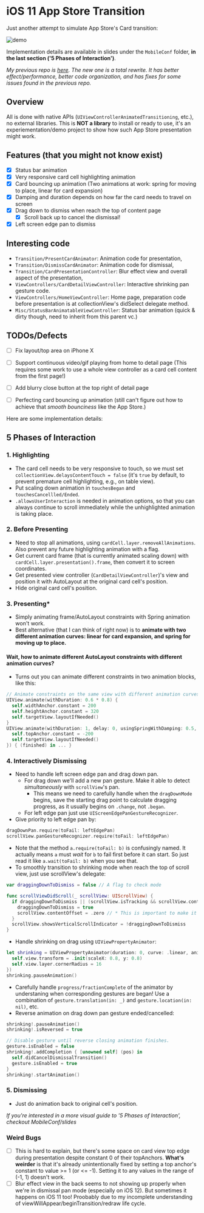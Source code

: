 # iOS 11 App Store Transition

Just another attempt to simulate App Store's Card transition:

![demo](https://raw.githubusercontent.com/aunnnn/AppStoreiOS11InteractiveTransition/master/appstoreios11demo.gif)

Implementation details are available in slides under the `MobileConf` folder, **in the last section ('5 Phases of Interaction')**.

*My previous repo is [here](https://github.com/aunnnn/AppStoreiOS11InteractiveTransition_old). The new one is a total rewrite. It has better effect/performance, better code organization, and has fixes for some issues found in the previous repo.*

## Overview
All is done with native APIs (`UIViewControllerAnimatedTransitioning`, etc.), no external libraries. This is **NOT a library** to install or ready to use, it's an experiementation/demo project to show how such App Store presentation might work.

## Features (that you might not know exist)
- [x] Status bar animation
- [x] Very responsive card cell highlighting animation
- [x] Card bouncing up animation (Two animations at work: spring for moving to place, linear for card expansion)
- [x] Damping and duration depends on how far the card needs to travel on screen
- [x] Drag down to dismiss when reach the top of content page
  - [x] Scroll back up to cancel the dismissal!
- [x] Left screen edge pan to dismiss

## Interesting code
- `Transition/PresentCardAnimator`: Animation code for presentation,
- `Transition/DismissCardAnimator`: Animation code for dismissal,
- `Transition/CardPresentationController`: Blur effect view and overall aspect of the presentation,
- `ViewControllers/CardDetailViewController`: Interactive shrinking pan gesture code.
- `ViewControllers/HomeViewController`: Home page, preparation code before presentation is at collectionView's didSelect delegate method.
- `Misc/StatusBarAnimatableViewController`: Status bar animation (quick & dirty though, need to inherit from this parent vc.)

## TODOs/Defects
- [ ] Fix layout/top area on iPhone X
- [ ] Support continuous video/gif playing from home to detail page (This requires some work to use a whole view controller as a card cell content from the first page!)
- [ ] Add blurry close button at the top right of detail page
- [ ] Perfecting card bouncing up animation (still can't figure out how to achieve that *smooth bounciness* like the App Store.)


Here are some implementation details:

## 5 Phases of Interaction
### 1. Highlighting
- The card cell needs to be very responsive to touch, so we must set `collectionView.delaysContentTouch = false` (it's `true` by default, to prevent premature cell highlighting, e.g., on table view).
- Put scaling down animation in `touchesBegan` and `touchesCancellled/Ended`.
- `.allowsUserInteraction` is needed in animation options, so that you can always continue to scroll immediately while the unhighlighted animation is taking place.

### 2. Before Presenting
- Need to stop all animations, using `cardCell.layer.removeAllAnimations`. Also prevent any future highlighting animation with a flag.
- Get current card frame (that is currently animated scaling down) with `cardCell.layer.presentation().frame`, then convert it to screen coordinates.
- Get presented view controller (`CardDetailViewController`)'s view and position it with AutoLayout at the original card cell's position.
- Hide original card cell's position.

### 3. Presenting*
- Simply animating frame/AutoLayout constraints with Spring animation won't work.
- Best alternative (that I can think of right now) is to **animate with two different animation curves: linear for card expansion, and spring for moving up to place.**
#### Wait, how to animate different AutoLayout constraints with different animation curves?
- Turns out you can animate different constraints in two animation blocks, like this:
```swift
// Animate constraints on the same view with different animation curves
UIView.animate(withDuration: 0.6 * 0.8) {
  self.widthAnchor.constant = 200
  self.heightAnchor.constant = 320
  self.targetView.layoutIfNeeded()
}
UIView.animate(withDuration: 1, delay: 0, usingSpringWithDamping: 0.5, initialSpringVelocity: 0, options: [], animations: {
  self.topAnchor.constant = -200
  self.targetView.layoutIfNeeded()
}) { (finished) in ... }
```

### 4. Interactively Dismissing
- Need to handle left screen edge pan and drag down pan.
  - For drag down we'll add a new pan gesture. Make it able to detect *simultaneously* with `scrollView`'s pan.
    - This means we need to carefully handle when the `dragDownMode` begins, save the starting drag point to calculate dragging progress, as it usually begins on `.change`, not `.began`.
  - For left edge pan just use `UIScreenEdgePanGestureRecognizer`.
- Give priority to left edge pan by:
```swift
dragDownPan.require(toFail: leftEdgePan)
scrollView.panGestureRecognizer.require(toFail: leftEdgePan)
```
  - Note that the method `a.require(toFail: b)` is confusingly named. It actually means `a` must *wait* for `b` to fail first before it can start. So just read it like `a.wait(toFail: b)` when you see that.
- To smoothly transition to shrinking mode when reach the top of scroll view, just use scrollView's delegate:
```swift
var draggingDownToDismiss = false // A flag to check mode

func scrollViewDidScroll(_ scrollView: UIScrollView) {
  if draggingDownToDismiss || (scrollView.isTracking && scrollView.contentOffset.y < 0) {
    draggingDownToDismiss = true
    scrollView.contentOffset = .zero // * This is important to make it stick at the top
  }
  scrollView.showsVerticalScrollIndicator = !draggingDownToDismiss
}
```
- Handle shrinking on drag using `UIViewPropertyAnimator`:
```swift
let shrinking = UIViewPropertyAnimator(duration: 0, curve: .linear, animations: {
  self.view.transform = .init(scaleX: 0.8, y: 0.8)
  self.view.layer.cornerRadius = 16
})
shrinking.pauseAnimation()
```
- Carefully handle `progress/fractionComplete` of the animator by understaning when corresponding gestures are began! Use a combination of `gesture.translation(in: _)` and `gesture.location(in: nil)`, etc.
- Reverse animation on drag down pan gesture ended/cancelled:
```swift
shrinking!.pauseAnimation()
shrinking!.isReversed = true

// Disable gesture until reverse closing animation finishes.
gesture.isEnabled = false
shrinking!.addCompletion { [unowned self] (pos) in
  self.didCancelDismissalTransition()
  gesture.isEnabled = true
}
shrinking!.startAnimation()
```

### 5. Dismissing
- Just do animation back to original cell's position.

*If you're interested in a more visual guide to '5 Phases of Interaction', checkout MobileConf/slides*

### Weird Bugs
- [ ] This is hard to explain, but there's some space on card view top edge during presentation despite constant 0 of their topAnchors. **What's weirder** is that it's already unintentionally fixed by setting a top anchor's constant to value >= 1 (or <= -1). Setting it to any values in the range of (-1, 1) doesn't work.
- [ ] Blur effect view in the back seems to not showing up properly when we're in dismissal pan mode (especially on iOS 12). But sometimes it happens on iOS 11 too! Proobably due to my incomplete understanding of viewWillAppear/beginTransition/redraw life cycle. 
